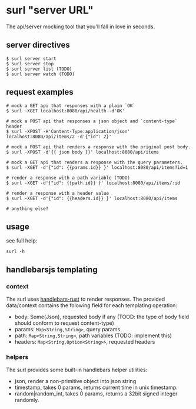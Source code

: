 # surl "server URL"

The api/server mocking tool that you'll fall in love in seconds.

## server directives

```
$ surl server start
$ surl server stop
$ surl server list (TODO)
$ surl server watch (TODO)
```

## request examples

```
# mock a GET api that responses with a plain `OK`
$ surl -XGET localhost:8080/api/health -d'OK'

# mock a POST api that responses a json object and `content-type` header
$ surl -XPOST -H'Content-Type:application/json' localhost:8080/api/items/2 -d'{"id": 2}'

# mock a POST api that renders a response with the original post body.
$ surl -XPOST -d'{{ json body }}' localhost:8080/api/items

# mock a GET api that renders a response with the query parameters.
$ surl -XGET -d'{"id": {{params.id}} }' localhost:8080/api/items?id=1

# render a response with a path variable (TODO)
$ surl -XGET -d'{"id": {{path.id}} }' localhost:8080/api/items/:id

# render a response with a header value
$ surl -XGET -d'{"id": {{headers.id}} }' localhost:8080/api/items

# anything else?
```

## usage

see full help:
```
surl -h
```

## handlebarsjs templating

### context

The surl uses [handlebars-rust](https://github.com/sunng87/handlebars-rust) to render responses. The provided data/context contains the folowing field for each templating operation:
- body: Some(Json), requested body if any (TOOD: the type of body field should conform to request content-type)
- params: `Map<String,String>`, query params
- path: `Map<String,String>`, path variables (TODO: implement this)
- headers: `Map<String,Option<String>>`, requested headers

### helpers

The surl provides some built-in handlebars helper utilities:
- json, render a non-primitive object into json string
- timestamp, takes 0 params, returns current time in unix timestamp.
- random|random_int, takes 0 params, returns a 32bit signed integer randomly.